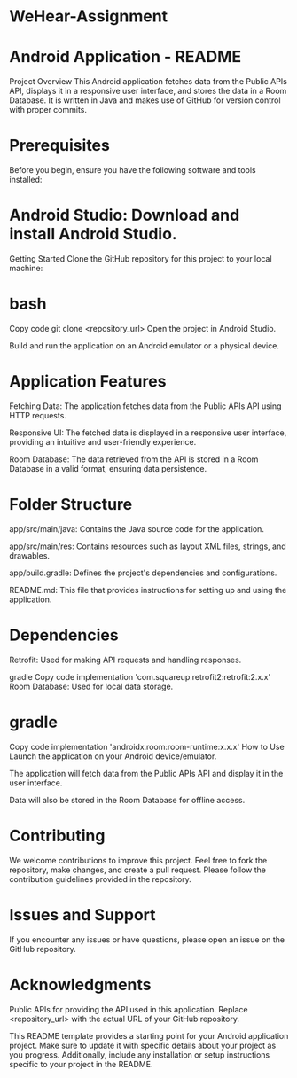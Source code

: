 # WeHear-Assignment

# Android Application - README
Project Overview
This Android application fetches data from the Public APIs API, displays it in a responsive user interface, and stores the data in a Room Database. It is written in Java and makes use of GitHub for version control with proper commits.

# Prerequisites
Before you begin, ensure you have the following software and tools installed:

# Android Studio: Download and install Android Studio.
Getting Started
Clone the GitHub repository for this project to your local machine:

# bash
Copy code
git clone <repository_url>
Open the project in Android Studio.

Build and run the application on an Android emulator or a physical device.

# Application Features
Fetching Data: The application fetches data from the Public APIs API using HTTP requests.

Responsive UI: The fetched data is displayed in a responsive user interface, providing an intuitive and user-friendly experience.

Room Database: The data retrieved from the API is stored in a Room Database in a valid format, ensuring data persistence.

# Folder Structure
app/src/main/java: Contains the Java source code for the application.

app/src/main/res: Contains resources such as layout XML files, strings, and drawables.

app/build.gradle: Defines the project's dependencies and configurations.

README.md: This file that provides instructions for setting up and using the application.

# Dependencies
Retrofit: Used for making API requests and handling responses.

gradle
Copy code
implementation 'com.squareup.retrofit2:retrofit:2.x.x'
Room Database: Used for local data storage.

# gradle
Copy code
implementation 'androidx.room:room-runtime:x.x.x'
How to Use
Launch the application on your Android device/emulator.

The application will fetch data from the Public APIs API and display it in the user interface.

Data will also be stored in the Room Database for offline access.

# Contributing
We welcome contributions to improve this project. Feel free to fork the repository, make changes, and create a pull request. Please follow the contribution guidelines provided in the repository.

# Issues and Support
If you encounter any issues or have questions, please open an issue on the GitHub repository.

# Acknowledgments
Public APIs for providing the API used in this application.
Replace <repository_url> with the actual URL of your GitHub repository.

This README template provides a starting point for your Android application project. Make sure to update it with specific details about your project as you progress. Additionally, include any installation or setup instructions specific to your project in the README.
